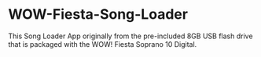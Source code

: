# WOW-Fiesta-Song-Loader
This Song Loader App originally from the pre-included 8GB USB flash drive that is packaged with the WOW! Fiesta Soprano 10 Digital.

